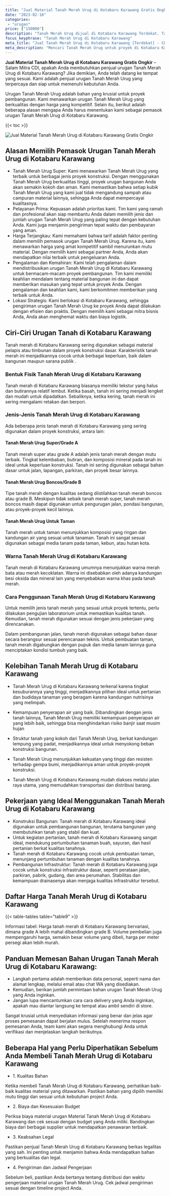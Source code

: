 ```yaml
---
title: "Jual Material Tanah Merah Urug di Kotabaru Karawang Gratis Ongkir"
date: "2023-02-18"
categories:
 - "urugan"
price: ["150000"]
description: "Tanah Merah Urug dijual di Kotabaru Karawang Terdekat. Tanah Merah Urug ini sering dipakai dalam proyek konstruksi sebagai material timbunan yang berkualitas dan tepat guna. Silakan hubungi kami untuk informasi lebih lanjut."
focus_keyphrase: "Tanah Merah Urug di Kotabaru Karawang"
meta_title: "Jual Tanah Merah Urug di Kotabaru Karawang [Terdekat] - CDI"
meta_description: "Mencari Tanah Merah Urug untuk proyek di Kotabaru Karawang? Kami memiliki Tanah Merah Urug berkualitas untuk penimbunan lahan. Dapatkan penawaran terbaik sekarang."
---
```


**Jual Material Tanah Merah Urug di Kotabaru Karawang Gratis Ongkir** – Salam Mitra CDI, apakah Anda membutuhkan penjual urugan Tanah Merah Urug di Kotabaru Karawang? Jika demikian, Anda telah datang ke tempat yang sesuai. Kami adalah penjual urugan Tanah Merah Urug yang terpercaya dan siap untuk memenuhi kebutuhan Anda.

Urugan Tanah Merah Urug adalah bahan yang krusial untuk proyek pembangunan. Kami menawarkan urugan Tanah Merah Urug yang berkualitas dengan harga yang kompetitif. Selain itu, berikut adalah beberapa alasan mengapa Anda harus menentukan kami sebagai pemasok urugan Tanah Merah Urug di Kotabaru Karawang.

{{< toc >}}

![Jual Material Tanah Merah Urug di Kotabaru Karawang Gratis Ongkir](/images/tanah/tanah-urug-30.jpg)

## Alasan Memilih Pemasok Urugan Tanah Merah Urug di Kotabaru Karawang

*   Tanah Merah Urug Super: Kami menawarkan Tanah Merah Urug yang terbaik untuk berbagai jenis proyek konstruksi. Dengan menggunakan Tanah Merah Urug berkualitas tinggi, proyek urugan bangunan Anda akan semakin kokoh dan aman. Kami memastikan bahwa setiap kubik Tanah Merah Urug yang kami jual tidak mengandung sampah atau campuran material lainnya, sehingga Anda dapat mempercayai kualitasnya.
*   Pelayanan Prima: Kepuasan adalah prioritas kami. Tim kami yang ramah dan profesional akan siap membantu Anda dalam memilih jenis dan jumlah urugan Tanah Merah Urug yang paling tepat dengan kebutuhan Anda. Kami juga menjamin pengiriman tepat waktu dan pembayaran yang aman.
*   Harga Terjangkau: Kami memahami bahwa tarif adalah faktor penting dalam memilih pemasok urugan Tanah Merah Urug. Karena itu, kami menawarkan harga yang amat kompetitif sambil menurunkan mutu material. Dengan memilih kami sebagai partner Anda, Anda akan mendapatkan nilai terbaik untuk pengeluaran Anda.
*   Pengalaman dan Kemahiran: Kami telah pengalaman dalam mendistribusikan urugan Tanah Merah Urug di Kotabaru Karawang untuk bermacam-macam proyek pembangunan. Tim kami memiliki keahlian mendalam tentang material bangunan ini dan dapat memberikan masukan yang tepat untuk proyek Anda. Dengan pengalaman dan keahlian kami, kami berkomitmen memberikan yang terbaik untuk Anda.
*   Lokasi Strategis: Kami berlokasi di Kotabaru Karawang, sehingga pengiriman urugan Tanah Merah Urug ke proyek Anda dapat dilakukan dengan efisien dan praktis. Dengan memilih kami sebagai mitra bisnis Anda, Anda akan menghemat waktu dan biaya logistik. 

## Ciri-Ciri Urugan Tanah di Kotabaru Karawang

Tanah merah di Kotabaru Karawang sering digunakan sebagai material pelapis atau timbunan dalam proyek konstruksi dasar. Karakteristik tanah merah ini menjadikannya cocok untuk berbagai keperluan, baik dalam bangunan maupun sarana publik .

### Bentuk Fisik Tanah Merah Urug di Kotabaru Karawang

Tanah merah di Kotabaru Karawang biasanya memiliki tekstur yang halus dan butirannya relatif lembut. Ketika basah, tanah ini sering menjadi lengket dan mudah untuk dipadatkan. Sebaliknya, ketika kering, tanah merah ini sering mengalami retakan dan berpori.

### Jenis-Jenis Tanah Merah Urug di Kotabaru Karawang

Ada beberapa jenis tanah merah di Kotabaru Karawang yang sering digunakan dalam proyek konstruksi, antara lain:

#### Tanah Merah Urug Super/Grade A

Tanah merah super atau grade A adalah jenis tanah merah dengan mutu terbaik. Tingkat kelembaban, butiran, dan komposisi mineral pada tanah ini ideal untuk keperluan konstruksi. Tanah ini sering digunakan sebagai bahan dasar untuk jalan, lapangan, parkiran, dan proyek besar lainnya.

#### Tanah Merah Urug Boncos/Grade B

Tipe tanah merah dengan kualitas sedang diistilahkan tanah merah boncos atau grade B. Meskipun tidak sebaik tanah merah super, tanah merah boncos masih dapat digunakan untuk pengurugan jalan, pondasi bangunan, atau proyek-proyek kecil lainnya.

#### Tanah Merah Urug Untuk Taman

Tanah merah untuk taman menunjukkan komposisi yang ringan dan kandungan air yang sesuai untuk tanaman. Tanah ini sangat sesuai digunakan sebagai media tanam pada taman, kebun, atau hutan kota.

### Warna Tanah Merah Urug di Kotabaru Karawang

Tanah merah di Kotabaru Karawang umumnya menunjukkan warna merah bata atau merah kecoklatan. Warna ini disebabkan oleh adanya kandungan besi oksida dan mineral lain yang menyebabkan warna khas pada tanah merah.

### Cara Penggunaan Tanah Merah Urug di Kotabaru Karawang

Untuk memilih jenis tanah merah yang sesuai untuk proyek tertentu, perlu dilakukan pengujian laboratorium untuk memastikan kualitas tanah. Kemudian, tanah merah digunakan sesuai dengan jenis pekerjaan yang direncanakan.

Dalam pembangunan jalan, tanah merah digunakan sebagai bahan dasar secara berangsur sesuai perencanaan teknis. Untuk pembuatan taman, tanah merah digabungkan dengan pupuk dan media tanam lainnya guna menciptakan kondisi tumbuh yang baik.

## Kelebihan Tanah Merah Urug di Kotabaru Karawang

*   Tanah Merah Urug di Kotabaru Karawang terkenal karena tingkat kesuburannya yang tinggi, menjadikannya pilihan ideal untuk pertanian dan budidaya tanaman yang beragam karena kandungan nutrisinya yang melimpah.
*   Kemampuan penyerapan air yang baik. Dibandingkan dengan jenis tanah lainnya, Tanah Merah Urug memiliki kemampuan penyerapan air yang lebih baik, sehingga bisa menghindarkan risiko banjir saat musim hujan

*   Struktur tanah yang kokoh dari Tanah Merah Urug, berkat kandungan lempung yang padat, menjadikannya ideal untuk menyokong beban konstruksi bangunan.
*   Tanah Merah Urug menunjukkan kekuatan yang tinggi dan resisten terhadap gempa bumi, menjadikannya aman untuk proyek-proyek konstruksi.
*   Tanah Merah Urug di Kotabaru Karawang mudah diakses melalui jalan raya utama, yang memudahkan transportasi dan distribusi barang.

## Pekerjaan yang Ideal Menggunakan Tanah Merah Urug di Kotabaru Karawang

*   Konstruksi Bangunan: Tanah merah di Kotabaru Karawang ideal digunakan untuk pembangunan bangunan, terutama bangunan yang membutuhkan tanah yang stabil dan kuat.
*   Untuk kegiatan pertanian, tanah merah di Kotabaru Karawang sangat ideal, mendukung pertumbuhan tanaman buah, sayuran, dan hasil pertanian berkat kualitas tanahnya.
*   Tanah merah di Kotabaru Karawang cocok untuk pembuatan taman, menunjang pertumbuhan tanaman dengan kualitas tanahnya.
*   Pembangunan Infrastruktur: Tanah merah di Kotabaru Karawang juga cocok untuk konstruksi infrastruktur dasar, seperti perataan jalan, parkiran, pabrik, gudang, dan area perumahan. Stabilitas dan kemampuan drainasenya akan menjaga kualitas infrastruktur tersebut.

## Daftar Harga Tanah Merah Urug di Kotabaru Karawang

{{< table-tables table="table9" >}}

Informasi tabel: Harga tanah merah di Kotabaru Karawang bervariasi, dimana grade A lebih mahal dibandingkan grade B. Volume pembelian juga mempengaruhi harga, semakin besar volume yang dibeli, harga per meter persegi akan lebih murah.

## Panduan Memesan Bahan Urugan Tanah Merah Urug di Kotabaru Karawang:

*   Langkah pertama adalah memberikan data personal, seperti nama dan alamat lengkap, melalui email atau chat WA yang disediakan.
*   Kemudian, berikan jumlah permintaan bahan urugan Tanah Merah Urug yang Anda inginkan.
*   Jangan lupa mencantumkan cara cara delivery yang Anda inginkan, apakah mau diantar langsung ke tempat atau ambil sendiri di store.

Sangat krusial untuk menyediakan informasi yang benar dan jelas agar proses pemesanan dapat berjalan mulus. Setelah menerima respon pemesanan Anda, team kami akan segera menghubungi Anda untuk verifikasi dan menjelaskan langkah berikutnya.

## Beberapa Hal yang Perlu Diperhatikan Sebelum Anda Membeli Tanah Merah Urug di Kotabaru Karawang

*   1\. Kualitas Bahan

Ketika membeli Tanah Merah Urug di Kotabaru Karawang, perhatikan baik-baik kualitas material yang ditawarkan. Pastikan bahan yang dipilih memiliki mutu tinggi dan sesuai untuk kebutuhan project Anda.
*   2\. Biaya dan Kesesuaian Budget

Periksa biaya material urugan Material Tanah Merah Urug di Kotabaru Karawang dan cek sesuai dengan budget yang Anda miliki. Bandingkan biaya dari berbagai supplier untuk mendapatkan penawaran terbaik.
*   3\. Keabsahan Legal

Pastikan penjual Tanah Merah Urug di Kotabaru Karawang berkas legalitas yang sah. Ini penting untuk menjamin bahwa Anda mendapatkan bahan yang berkualitas dan legal.
*   4\. Pengiriman dan Jadwal Pengerjaan

Sebelum beli, pastikan Anda bertanya tentang distribusi dan waktu pengerjaan material urugan Tanah Merah Urug. Cek jadwal pengiriman sesuai dengan timeline project Anda.